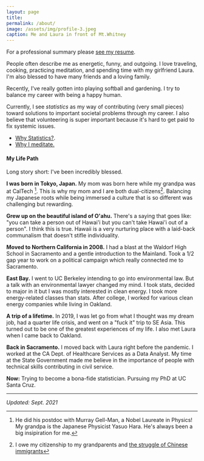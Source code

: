 ```yaml
---
layout: page
title: 
permalink: /about/
image: /assets/img/profile-3.jpeg
caption: Me and Laura in front of Mt.Whitney
---
```


For a professional summary please [see my resume](/resume/).

People often describe me as energetic, funny, and outgoing. I love traveling, cooking, practicing meditation, and spending time with my girlfriend Laura.   I'm also blessed to have many friends and a loving family.   

Recently, I've really gotten into playing softball and gardening.  I try to balance my career with being a happy human.

Currently, I see *statistics* as my way of contributing (very small pieces) toward solutions to important societal problems through my career. I also believe that volunteering is super important because it's hard to get paid to fix systemic issues.  

* [Why Statistics?](https://sho-kawano.github.io/2021/09/08/why-stats/).
* [Why I meditate.](https://sho-kawano.github.io/2021/09/27/why-meditate/)
<!--- * [My evolving views on "doing good"](https://sho-kawano.github.io/) -->

#### My Life Path

Long story short: I've been incredibly blessed.

**I was born in Tokyo, Japan.**  My mom was born here while my grandpa was at CalTech [^1]. This is why my mom and I are both dual-citizens[^2]. Balancing my Japanese roots while being immersed a culture that is so different was challenging but rewarding.

**Grew up on the beautiful island of O'ahu.**  There's a saying that goes like: "you can take a person out of Hawai'i but you can't take Hawai'i out of a person".  I think this is true.  Hawaii is a very nurturing place with a laid-back communalism that doesn't stifle individuality.  

**Moved to Northern California in 2008.** I had a blast at the Waldorf High School in Sacramento and a gentle introduction to the Mainland.  Took a 1/2 gap year to work on a political campaign which really connected me to Sacramento.

**East Bay.** I went to UC Berkeley intending to go into environmental law. But a talk with an environmental lawyer changed my mind.
I took stats, decided to major in it but I was mostly interested in clean energy. I took more energy-related classes than stats.   After college, I worked for various clean energy companies while living in Oakland.

**A trip of a lifetime.** In 2019, I was let go from what I thought was my dream job, had a quarter life crisis, and went on a "fuck it" trip to SE Asia. This turned out to be one of the greatest experiences of my life. I also met Laura when I came back to Oakland.

**Back in Sacramento.** I moved back with Laura right before the pandemic. I worked at the CA Dept. of Healthcare Services as a Data Analyst.  My time at the State Government made me believe in the importance of people with technical skills contributing in civil service.

**Now:** Trying to become a bona-fide statistician.  Pursuing my PhD at UC Santa Cruz.

***

*Updated: Sept. 2021*

[^1]: He did his postdoc with Murray Gell-Man, a Nobel Laureate in Physics!  My grandpa is the Japanese Physicist Yasuo Hara.  He's always been a big insipiration for me.
[^2]: I owe my citizenship to my grandparents and [the struggle of Chinese immigrants](https://en.wikipedia.org/wiki/United_States_v._Wong_Kim_Ark)
